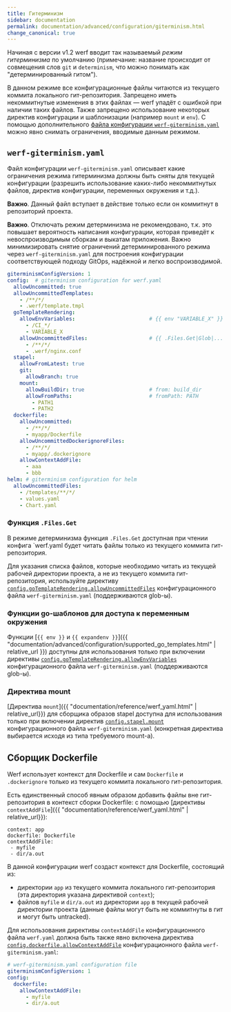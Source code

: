 ```yaml
---
title: Гитерминизм
sidebar: documentation
permalink: documentation/advanced/configuration/giterminism.html
change_canonical: true
---
```


Начиная с версии v1.2 werf вводит так называемый _режим гитерминизма_ по умолчанию (примечание: название происходит от совмещения слов `git` и `determinism`, что можно понимать как "детерминированный гитом").

В данном режиме все конфигурационные файлы читаются из текущего коммита локального гит-репозитория. Запрещено иметь некоммитнутые изменения в этих файлах — werf упадёт с ошибкой при наличии таких файлов. Также запрещено использование некоторых директив конфигурации и шаблонизации (например `mount` и `env`). С помощью дополнительного [файла конфигурации `werf-giterminism.yaml`](#werf-giterminismyaml) можно явно снимать ограничения, вводимые данным режимом.

## `werf-giterminism.yaml`

Файл конфигурации `werf-giterminism.yaml` описывает какие ограничения режима гитерминизма должны быть сняты для текущей конфигурации (разрешить использование каких-либо некоммитнутых файлов, директив конфигурации, переменных окружения и т.д.).

**Важно**. Данный файл вступает в действие только если он коммитнут в репозиторий проекта.

**Важно**. Отключать режим детерминизма не рекомендовано, т.к. это повышает вероятность написания конфигурации, которая приведёт к невоспроизводимым сборкам и выкатам приложения. Важно минимизировать снятие ограничений детерминированного режима через `werf-giterminism.yaml` для построения конфигурации соответствующей подходу GitOps, надёжной и легко воспроизводимой.

```yaml
giterminismConfigVersion: 1
config:  # giterminism configuration for werf.yaml
  allowUncommitted: true
  allowUncommittedTemplates:
    - /**/*/
    - .werf/template.tmpl
  goTemplateRendering:
    allowEnvVariables:                        # {{ env "VARIABLE_X" }}
      - /CI_*/
      - VARIABLE_X
    allowUncommittedFiles:                    # {{ .Files.Get|Glob|... "PATH1" }}
      - /**/*/
      - .werf/nginx.conf
  stapel:
    allowFromLatest: true
    git:
      allowBranch: true
    mount:
      allowBuildDir: true                     # from: build_dir
      allowFromPaths:                         # fromPath: PATH
        - PATH1
        - PATH2
  dockerfile:
    allowUncommitted:
      - /**/*/
      - myapp/Dockerfile
    allowUncommittedDockerignoreFiles:
      - /**/*/
      - myapp/.dockerignore
    allowContextAddFile:
      - aaa
      - bbb
helm: # giterminism configuration for helm
  allowUncommittedFiles:
    - /templates/**/*/
    - values.yaml
    - Chart.yaml
```

### Функция `.Files.Get`

В режиме детерминизма функция `.Files.Get` доступная при чтении конфига `werf.yaml будет читать файлы только из текущего коммита гит-репозитория.

Для указания списка файлов, которые необходимо читать из текущей рабочей директории проекта, а не из текущего коммита гит-репозитория, используйте директиву [`config.goTemplateRendering.allowUncommittedFiles`](#werf-giterminismyaml) конфигурационного файла `werf-giterminism.yaml` (поддерживаются glob-ы).

### Функции go-шаблонов для доступа к переменным окружения

Функции [`{{ env }}` и `{{ expandenv }}`]({{ "documentation/advanced/configuration/supported_go_templates.html" | relative_url }}) доступны для использования только при включении директивы [`config.goTemplateRendering.allowEnvVariables`](#werf-giterminismyaml) конфигурационного файла `werf-giterminism.yaml` (поддерживаются glob-ы).

### Директива mount

[Директива `mount`]({{ "documentation/reference/werf_yaml.html" | relative_url}}) для сборщика образов stapel доступна для использования только при включении директив [`config.stapel.mount`](#werf-giterminismyaml) конфигурационного файла `werf-giterminism.yaml` (конкретная директива выбирается исходя из типа требуемого mount-а).

## Сборщик Dockerfile

Werf использует контекст для Dockerfile и сам `Dockerfile` и `.dockerignore` только из текущего коммита локального гит-репозитория.

Есть единственный способ явным образом добавить файлы вне гит-репозитория в контекст сборки Dockerfile: с помощью [директивы `contextAddFile`]({{ "documentation/reference/werf_yaml.html" | relative_url}}):

```
context: app
dockerfile: Dockerfile
contextAddFile:
 - myfile
 - dir/a.out
```

В данной конфигурации werf создаст контекст для Dockerfile, состоящий из:
 - директории `app` из текущего коммита локального гит-репозитория (эта директория указана директивой `context`);
 - файлов `myfile` и `dir/a.out` из директории `app` в текущей рабочей директории проекта (данные файлы могут быть не коммитнуты в гит и могут быть untracked).

Для использования директивы `contextAddFile` конфигурационного файла `werf.yaml` должна быть также явно включена директива [`config.dockerfile.allowContextAddFile`](#werf-giterminismyaml) конфигурационного файла `werf-giterminism.yaml`:

```yaml
# werf-giterminism.yaml configuration file
giterminismConfigVersion: 1
config:
  dockerfile:
    allowContextAddFile:
      - myfile
      - dir/a.out
```
